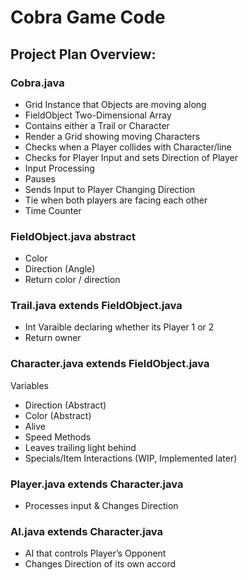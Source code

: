 # Cobra Game Code
## Project Plan Overview:
### Cobra.java
- Grid Instance that Objects are moving along
- FieldObject Two-Dimensional Array
- Contains either a Trail or Character
- Render a Grid showing moving Characters
- Checks when a Player collides with Character/line
- Checks for Player Input and sets Direction of Player
- Input Processing
- Pauses
- Sends Input to Player Changing Direction
- Tie when both players are facing each other
- Time Counter
### FieldObject.java abstract
- Color
- Direction (Angle)
- Return color / direction
### Trail.java extends FieldObject.java
- Int Varaible declaring whether its Player 1 or 2
- Return owner
### Character.java extends FieldObject.java
Variables
- Direction (Abstract)
- Color (Abstract)
- Alive
- Speed
Methods
- Leaves trailing light behind
- Specials/Item Interactions (WIP, Implemented later)
### Player.java extends Character.java
- Processes input & Changes Direction
### AI.java extends Character.java
- AI that controls Player’s Opponent
- Changes Direction of its own accord
